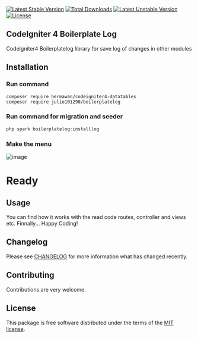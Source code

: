 [![Latest Stable Version](https://poser.okvpn.org/julio101290/boilerplatecompanies/v/stable)](https://packagist.org/packages/julio101290/boilerplatecompanies) [![Total Downloads](https://poser.okvpn.org/julio101290/boilerplatecompanies/downloads)](https://packagist.org/packages/julio101290/boilerplatecompanies) [![Latest Unstable Version](https://poser.okvpn.org/julio101290/boilerplatecompanies/v/unstable)](https://packagist.org/packages/julio101290/boilerplatecompanies) [![License](https://poser.okvpn.org/julio101290/boilerplatecompanies/license)](https://packagist.org/packages/julio101290/boilerplatecompanies)

## CodeIgniter 4 Boilerplate Log
CodeIgniter4 Boilerplatelog library for save log of changes in other modules

## Installation

### Run command 

    composer require hermawan/codeigniter4-datatables
    composer require julio101290/boilerplatelog

### Run command for migration and seeder

	php spark boilerplatelog:installlog
 
### Make the menu
![image](https://github.com/user-attachments/assets/f22994f2-217d-466a-b1fb-f17d2377da22)





# Ready


Usage
-----
You can find how it works with the read code routes, controller and views etc. Finnally... Happy Coding!

Changelog
--------
Please see [CHANGELOG](CHANGELOG.md) for more information what has changed recently.

Contributing
------------
Contributions are very welcome.

License
-------

This package is free software distributed under the terms of the [MIT license](LICENSE.md).
